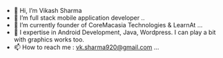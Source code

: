 - 👋 Hi, I’m Vikash Sharma
- 👀 I’m full stack mobile application developer ..
- 🌱 I’m currently founder of CoreMacasia Technologies & LearnAt ...
- 💞️ I expertise in Android Development, Java, Wordpress. I can play a bit with graphics works too.
- 📫 How to reach me : vk.sharma920@gmail.com ...

<!---
androidvk/androidvk is a ✨ special ✨ repository because its `README.md` (this file) appears on your GitHub profile.
You can click the Preview link to take a look at your changes.
--->
